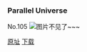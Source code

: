 ### Parallel Universe
No.105
![图片不见了~~~](https://imgs.xkcd.com/comics/parallel_universe.jpg)

[原址](https://xkcd.com//105) [下载](https://imgs.xkcd.com/comics/parallel_universe.jpg)

